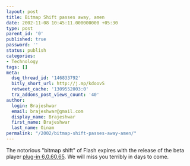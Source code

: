 ```yaml
---
layout: post
title: Bitmap Shift passes away, amen
date: 2002-11-08 10:45:11.000000000 +05:30
type: post
parent_id: '0'
published: true
password: ''
status: publish
categories:
- Technology
tags: []
meta:
  dsq_thread_id: '146833792'
  bitly_short_url: http://j.mp/kdoovS
  retweet_cache: '1309552003:0'
  trx_addons_post_views_count: '40'
author:
  login: Brajeshwar
  email: brajeshwar@gmail.com
  display_name: Brajeshwar
  first_name: Brajeshwar
  last_name: Oinam
permalink: "/2002/bitmap-shift-passes-away-amen/"
---
```

<p>The notorious "bitmap shift" of Flash expires with the release of the beta player <a href="http://www.macromedia.com/software/flashplayer/special/beta/" target="_blank">plug-in 6,0,60,65</a>. We will miss you terribly in days to come.</p>
